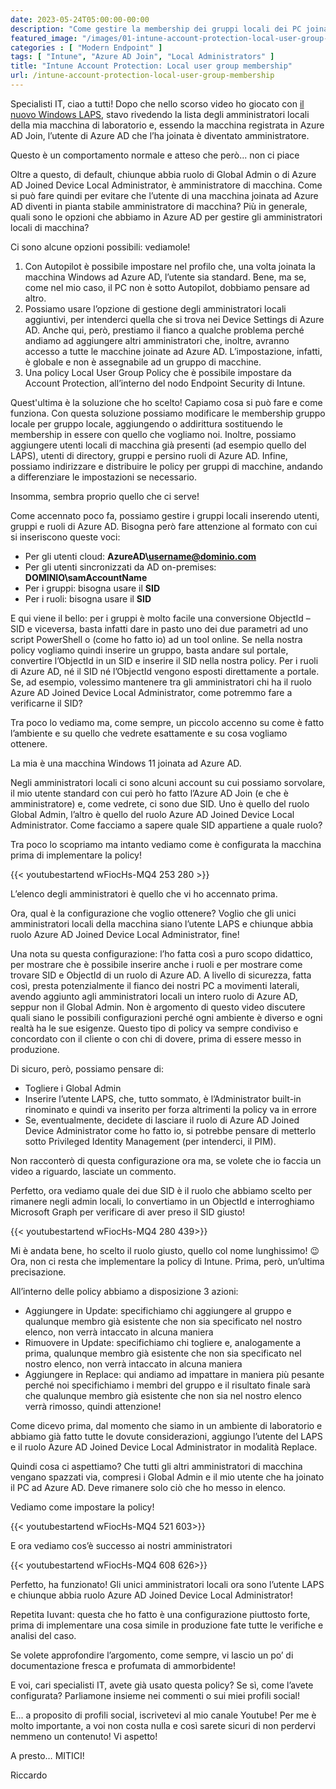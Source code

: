 ```yaml
---
date: 2023-05-24T05:00:00-00:00
description: "Come gestire la membership dei gruppi locali dei PC joinati ad Azure AD? In questo video vediamo come funziona la policy di Local User Group Membership nell'ambito dell'Account Protection su Intune. Inoltre, alcune dritte per convertire facilmente ObjectId e SID di gruppi e di ruoli Azure AD."
featured_image: "/images/01-intune-account-protection-local-user-group-membership-cover.png"
categories : [ "Modern Endpoint" ]
tags: [ "Intune", "Azure AD Join", "Local Administrators" ]
title: "Intune Account Protection: Local user group membership"
url: /intune-account-protection-local-user-group-membership
---
```

Specialisti IT, ciao a tutti! Dopo che nello scorso video ho giocato con [il nuovo Windows LAPS](https://youtu.be/oGbAqOxJOhQ), stavo rivedendo la lista degli amministratori locali della mia macchina di laboratorio e, essendo la macchina registrata in Azure AD Join, l’utente di Azure AD che l’ha joinata è diventato amministratore. 

Questo è un comportamento normale e atteso che però... non ci piace 

Oltre a questo, di default, chiunque abbia ruolo di Global Admin o di Azure AD Joined Device Local Administrator, è amministratore di macchina. Come si può fare quindi per evitare che l’utente di una macchina joinata ad Azure AD diventi in pianta stabile amministratore di macchina? Più in generale, quali sono le opzioni che abbiamo in Azure AD per gestire gli amministratori locali di macchina? 

Ci sono alcune opzioni possibili: vediamole! 
1. Con Autopilot è possibile impostare nel profilo che, una volta joinata la macchina Windows ad Azure AD, l’utente sia standard. Bene, ma se, come nel mio caso, il PC non è sotto Autopilot, dobbiamo pensare ad altro. 
2. Possiamo usare l’opzione di gestione degli amministratori locali aggiuntivi, per intenderci quella che si trova nei Device Settings di Azure AD. Anche qui, però, prestiamo il fianco a qualche problema perché andiamo ad aggiungere altri amministratori che, inoltre, avranno accesso a tutte le macchine joinate ad Azure AD. L’impostazione, infatti, è globale e non è assegnabile ad un gruppo di macchine. 
3. Una policy Local User Group Policy che è possibile impostare da Account Protection, all’interno del nodo Endpoint Security di Intune.

Quest'ultima è la soluzione che ho scelto! Capiamo cosa si può fare e come funziona. Con questa soluzione possiamo modificare le membership gruppo locale per gruppo locale, aggiungendo o addirittura sostituendo le membership in essere con quello che vogliamo noi. Inoltre, possiamo aggiungere utenti locali di macchina già presenti (ad esempio quello del LAPS), utenti di directory, gruppi e persino ruoli di Azure AD. Infine, possiamo indirizzare e distribuire le policy per gruppi di macchine, andando a differenziare le impostazioni se necessario.

Insomma, sembra proprio quello che ci serve! 

Come accennato poco fa, possiamo gestire i gruppi locali inserendo utenti, gruppi e ruoli di Azure AD. Bisogna però fare attenzione al formato con cui si inseriscono queste voci: 
- Per gli utenti cloud: **AzureAD\username@dominio.com**
- Per gli utenti sincronizzati da AD on-premises: **DOMINIO\samAccountName** 
- Per i gruppi: bisogna usare il **SID** 
- Per i ruoli: bisogna usare il **SID** 

E qui viene il bello: per i gruppi è molto facile una conversione ObjectId – SID e viceversa, basta infatti dare in pasto uno dei due parametri ad uno script PowerShell o (come ho fatto io) ad un tool online. Se nella nostra policy vogliamo quindi inserire un gruppo, basta andare sul portale, convertire l’ObjectId in un SID e inserire il SID nella nostra policy. Per i ruoli di Azure AD, né il SID né l’ObjectId vengono esposti direttamente a portale. Se, ad esempio, volessimo mantenere tra gli amministratori chi ha il ruolo Azure AD Joined Device Local Administrator, come potremmo fare a verificarne il SID? 

Tra poco lo vediamo ma, come sempre, un piccolo accenno su come è fatto l’ambiente e su quello che vedrete esattamente e su cosa vogliamo ottenere. 

La mia è una macchina Windows 11 joinata ad Azure AD. 

Negli amministratori locali ci sono alcuni account su cui possiamo sorvolare, il mio utente standard con cui però ho fatto l’Azure AD Join (e che è amministratore) e, come vedrete, ci sono due SID. Uno è quello del ruolo Global Admin, l’altro è quello del ruolo Azure AD Joined Device Local Administrator. Come facciamo a sapere quale SID appartiene a quale ruolo? 

Tra poco lo scopriamo ma intanto vediamo come è configurata la macchina prima di implementare la policy! 

{{< youtubestartend wFiocHs-MQ4 253 280 >}}

L’elenco degli amministratori è quello che vi ho accennato prima. 

Ora, qual è la configurazione che voglio ottenere? Voglio che gli unici amministratori locali della macchina siano l’utente LAPS e chiunque abbia ruolo Azure AD Joined Device Local Administrator, fine! 

Una nota su questa configurazione: l’ho fatta così a puro scopo didattico, per mostrare che è possibile inserire anche i ruoli e per mostrare come trovare SID e ObjectId di un ruolo di Azure AD. A livello di sicurezza, fatta così, presta potenzialmente il fianco dei nostri PC a movimenti laterali, avendo aggiunto agli amministratori locali un intero ruolo di Azure AD, seppur non il Global Admin. Non è argomento di questo video discutere quali siano le possibili configurazioni perché ogni ambiente è diverso e ogni realtà ha le sue esigenze. Questo tipo di policy va sempre condiviso e concordato con il cliente o con chi di dovere, prima di essere messo in produzione. 

Di sicuro, però, possiamo pensare di:
- Togliere i Global Admin
- Inserire l’utente LAPS, che, tutto sommato, è l’Administrator built-in rinominato e quindi va inserito per forza altrimenti la policy va in errore 
- Se, eventualmente, decidete di lasciare il ruolo di Azure AD Joined Device Administrator come ho fatto io, si potrebbe pensare di metterlo sotto Privileged Identity Management (per intenderci, il PIM). 
 
Non racconterò di questa configurazione ora ma, se volete che io faccia un video a riguardo, lasciate un commento. 

Perfetto, ora vediamo quale dei due SID è il ruolo che abbiamo scelto per rimanere negli admin locali, lo convertiamo in un ObjectId e interroghiamo Microsoft Graph per verificare di aver preso il SID giusto! 

{{< youtubestartend wFiocHs-MQ4 280 439>}}

Mi è andata bene, ho scelto il ruolo giusto, quello col nome lunghissimo! 😉 Ora, non ci resta che implementare la policy di Intune. Prima, però, un’ultima precisazione.

All’interno delle policy abbiamo a disposizione 3 azioni: 
- Aggiungere in Update: specifichiamo chi aggiungere al gruppo e qualunque membro già esistente che non sia specificato nel nostro elenco, non verrà intaccato in alcuna maniera 
- Rimuovere in Update: specifichiamo chi togliere e, analogamente a prima, qualunque membro già esistente che non sia specificato nel nostro elenco, non verrà intaccato in alcuna maniera
- Aggiungere in Replace: qui andiamo ad impattare in maniera più pesante perché noi specifichiamo i membri del gruppo e il risultato finale sarà che qualunque membro già esistente che non sia nel nostro elenco verrà rimosso, quindi attenzione! 

Come dicevo prima, dal momento che siamo in un ambiente di laboratorio e abbiamo già fatto tutte le dovute considerazioni, aggiungo l’utente del LAPS e il ruolo Azure AD Joined Device Local Administrator in modalità Replace. 

Quindi cosa ci aspettiamo? Che tutti gli altri amministratori di macchina vengano spazzati via, compresi i Global Admin e il mio utente che ha joinato il PC ad Azure AD. Deve rimanere solo ciò che ho messo in elenco. 

Vediamo come impostare la policy! 

{{< youtubestartend wFiocHs-MQ4 521 603>}}

E ora vediamo cos’è successo ai nostri amministratori 

{{< youtubestartend wFiocHs-MQ4 608 626>}}

Perfetto, ha funzionato! Gli unici amministratori locali ora sono l’utente LAPS e chiunque abbia ruolo Azure AD Joined Device Local Administrator! 

Repetita Iuvant: questa che ho fatto è una configurazione piuttosto forte, prima di implementare una cosa simile in produzione fate tutte le verifiche e analisi del caso. 

Se volete approfondire l’argomento, come sempre, vi lascio un po’ di documentazione fresca e profumata di ammorbidente! 

E voi, cari specialisti IT, avete già usato questa policy? Se sì, come l’avete configurata? Parliamone insieme nei commenti o sui miei profili social!

E... a proposito di profili social, iscrivetevi al mio canale Youtube! Per me è molto importante, a voi non costa nulla e così sarete sicuri di non perdervi nemmeno un contenuto! Vi aspetto!  

A presto… MITICI! 

Riccardo